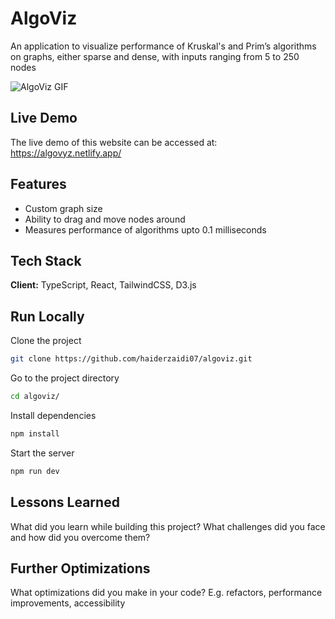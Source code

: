 # AlgoViz

An application to visualize performance of Kruskal's and Prim’s algorithms on graphs, either sparse and dense, with inputs ranging from 5 to 250 nodes

![AlgoViz GIF](https://github.com/haiderzaidi07/haiderzaidi07/blob/main/algoviz.gif?raw=true)

## Live Demo

The live demo of this website can be accessed at: https://algovyz.netlify.app/


## Features

- Custom graph size
- Ability to drag and move nodes around
- Measures performance of algorithms upto 0.1 milliseconds


## Tech Stack

**Client:** TypeScript, React, TailwindCSS, D3.js


## Run Locally

Clone the project

```bash
git clone https://github.com/haiderzaidi07/algoviz.git
```

Go to the project directory

```bash
cd algoviz/
```

Install dependencies

```bash
npm install
```

Start the server

```bash
npm run dev
```


## Lessons Learned

What did you learn while building this project? What challenges did you face and how did you overcome them?


## Further Optimizations

What optimizations did you make in your code? E.g. refactors, performance improvements, accessibility

